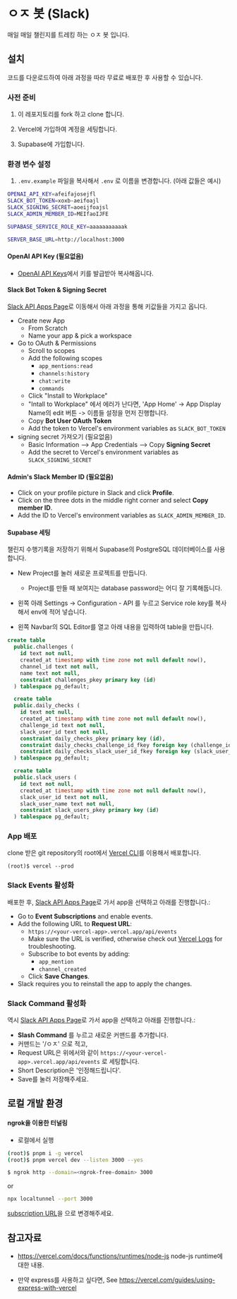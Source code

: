 # ㅇㅈ 봇 (Slack)

매일 매일 챌린지를 트레킹 하는 ㅇㅈ 봇 입니다.

## 설치

코드를 다운로드하여 아래 과정을 따라 무료로 배포한 후 사용할 수 있습니다.

### 사전 준비

1. 이 레포지토리를 fork 하고 clone 합니다.

1. Vercel에 가입하여 계정을 세팅합니다.

1. Supabase에 가입합니다.

### 환경 변수 설정

1. `.env.example` 파일을 복사해서 `.env` 로 이름을 변경합니다. (아래 값들은 예시)

```bash
OPENAI_API_KEY=afeifajosejfl
SLACK_BOT_TOKEN=xoxb-aeifoajl
SLACK_SIGNING_SECRET=aoeijfoajsl
SLACK_ADMIN_MEMBER_ID=MEIfaoIJFE

SUPABASE_SERVICE_ROLE_KEY=aaaaaaaaaaak

SERVER_BASE_URL=http://localhost:3000
```

#### OpenAI API Key (필요없음)

- [OpenAI API Keys](https://platform.openai.com/api-keys)에서 키를 발급받아 복사해옵니다.

#### Slack Bot Token & Signing Secret

[Slack API Apps Page](https://api.slack.com/apps)로 이동해서 아래 과정을 통해 키값들을 가지고 옵니다.

- Create new App
  - From Scratch
  - Name your app & pick a workspace
- Go to OAuth & Permissions
  - Scroll to scopes
  - Add the following scopes
    - `app_mentions:read`
    - `channels:history`
    - `chat:write`
    - `commands`
  - Click "Install to Workplace"
  - "Intall to Workplace" 에서 에러가 난다면, 'App Home' -> App Display Name의 edit 버튼 -> 이름들 설정을 먼저 진행합니다.
  - Copy **Bot User OAuth Token**
  - Add the token to Vercel's environment variables as `SLACK_BOT_TOKEN`
- signing secret 가져오기 (필요없음)
  - Basic Information --> App Credentials --> Copy **Signing Secret**
  - Add the secret to Vercel's environment variables as `SLACK_SIGNING_SECRET`

#### Admin's Slack Member ID (필요없음)

- Click on your profile picture in Slack and click **Profile**.
- Click on the three dots in the middle right corner and select **Copy member ID**.
- Add the ID to Vercel's environment variables as `SLACK_ADMIN_MEMBER_ID`.

#### Supabase 세팅

챌린지 수행기록을 저장하기 위해서 Supabase의 PostgreSQL 데이터베이스를 사용합니다.

- New Project를 눌러 새로운 프로젝트를 만듭니다.
  - Project를 만들 때 보여지는 database password는 어디 잘 기록해둡니다.
- 왼쪽 아래 Settings -> Configuration - API 를 누르고 Service role key를 복사해서 env에 적어 넣습니다.

- 왼쪽 Navbar의 SQL Editor를 열고 아래 내용을 입력하여 table을 만듭니다.

```sql
create table
  public.challenges (
    id text not null,
    created_at timestamp with time zone not null default now(),
    channel_id text not null,
    name text not null,
    constraint challenges_pkey primary key (id)
  ) tablespace pg_default;

  create table
  public.daily_checks (
    id text not null,
    created_at timestamp with time zone not null default now(),
    challenge_id text not null,
    slack_user_id text not null,
    constraint daily_checks_pkey primary key (id),
    constraint daily_checks_challenge_id_fkey foreign key (challenge_id) references challenges (id) on update cascade on delete cascade,
    constraint daily_checks_slack_user_id_fkey foreign key (slack_user_id) references slack_users (id) on update cascade on delete cascade
  ) tablespace pg_default;

  create table
  public.slack_users (
    id text not null,
    created_at timestamp with time zone not null default now(),
    slack_user_id text not null,
    slack_user_name text not null,
    constraint slack_users_pkey primary key (id)
  ) tablespace pg_default;
```

### App 배포

clone 받은 git repository의 root에서 [Vercel CLI](https://vercel.com/docs/cli)를 이용해서 배포합니다.

```
(root)$ vercel --prod
```

### Slack Events 활성화

배포한 후, [Slack API Apps Page](https://api.slack.com/apps)로 가서 app을 선택하고 아래를 진행합니다.:

- Go to **Event Subscriptions** and enable events.
- Add the following URL to **Request URL**:
  - `https://<your-vercel-app>.vercel.app/api/events`
  - Make sure the URL is verified, otherwise check out [Vercel Logs](https://vercel.com/docs/observability/runtime-logs) for troubleshooting.
  - Subscribe to bot events by adding:
    - `app_mention`
    - `channel_created`
  - Click **Save Changes**.
- Slack requires you to reinstall the app to apply the changes.

### Slack Command 활성화

역시 [Slack API Apps Page](https://api.slack.com/apps)로 가서 app을 선택하고 아래를 진행합니다.:

- **Slash Command** 를 누르고 새로운 커맨드를 추가합니다.
- 커맨드는 '/ㅇㅈ' 으로 적고,
- Request URL은 위에서와 같이 `https://<your-vercel-app>.vercel.app/api/events` 로 세팅합니다.
- Short Description은 '인정해드립니다'.
- Save를 눌러 저장해주세요.

## 로컬 개발 환경

#### ngrok을 이용한 터널링

- 로컬에서 실행

```sh
(root)$ pnpm i -g vercel
(root)$ pnpm vercel dev --listen 3000 --yes
```

```sh
$ ngrok http --domain=<ngrok-free-domain> 3000
```

or

```sh
npx localtunnel --port 3000
```

[subscription URL](./README.md/#enable-slack-events)을 <ngrok-free-domain>으로 변경해주세요.

## 참고자료

- https://vercel.com/docs/functions/runtimes/node-js node-js runtime에 대한 내용.

- 만약 express를 사용하고 싶다면, See https://vercel.com/guides/using-express-with-vercel
